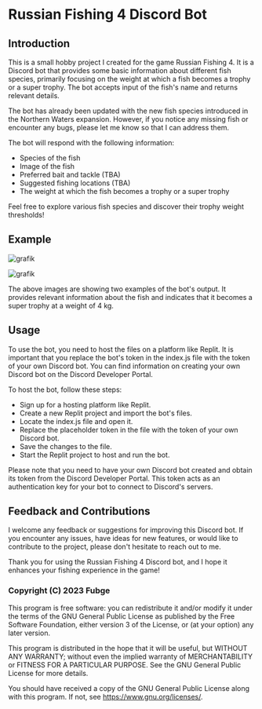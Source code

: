# Russian Fishing 4 Discord Bot

## Introduction

This is a small hobby project I created for the game Russian Fishing 4. It is a Discord bot that provides some basic information about different fish species, primarily focusing on the weight at which a fish becomes a trophy or a super trophy. The bot accepts input of the fish's name and returns relevant details.

The bot has already been updated with the new fish species introduced in the Northern Waters expansion. However, if you notice any missing fish or encounter any bugs, please let me know so that I can address them.

The bot will respond with the following information:

- Species of the fish
- Image of the fish
- Preferred bait and tackle (TBA)
- Suggested fishing locations (TBA)
- The weight at which the fish becomes a trophy or a super trophy

Feel free to explore various fish species and discover their trophy weight thresholds!

## Example

![grafik](https://github.com/Fubge/RF-4-Fish-Infos-Discord-Bot/assets/115476150/b8c6d73f-1e5e-4a28-8f81-7b54a943294e)

![grafik](https://github.com/Fubge/RF-4-Fish-Infos-Discord-Bot/assets/115476150/ca6c55a6-2da5-43a0-b909-039c8552431f)

The above images are showing two examples of the bot's output. It provides relevant information about the fish and indicates that it becomes a super trophy at a weight of 4 kg.

## Usage

To use the bot, you need to host the files on a platform like Replit. It is important that you replace the bot's token in the index.js file with the token of your own Discord bot. You can find information on creating your own Discord bot on the Discord Developer Portal.

To host the bot, follow these steps:

- Sign up for a hosting platform like Replit.
- Create a new Replit project and import the bot's files.
- Locate the index.js file and open it.
- Replace the placeholder token in the file with the token of your own Discord bot.
- Save the changes to the file.
- Start the Replit project to host and run the bot.

Please note that you need to have your own Discord bot created and obtain its token from the Discord Developer Portal. This token acts as an authentication key for your bot to connect to Discord's servers.

## Feedback and Contributions

I welcome any feedback or suggestions for improving this Discord bot. If you encounter any issues, have ideas for new features, or would like to contribute to the project, please don't hesitate to reach out to me.

Thank you for using the Russian Fishing 4 Discord bot, and I hope it enhances your fishing experience in the game!

### Copyright (C) 2023 Fubge

This program is free software: you can redistribute it and/or modify
it under the terms of the GNU General Public License as published by
the Free Software Foundation, either version 3 of the License, or
(at your option) any later version.

This program is distributed in the hope that it will be useful,
but WITHOUT ANY WARRANTY; without even the implied warranty of
MERCHANTABILITY or FITNESS FOR A PARTICULAR PURPOSE.  See the
GNU General Public License for more details.

You should have received a copy of the GNU General Public License
along with this program.  If not, see <https://www.gnu.org/licenses/>.
